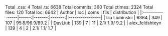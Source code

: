 Total .css: 4
Total .ts: 6638
Total commits: 360
Total ctimes: 2324
Total files: 120
Total loc: 6642
| Author          |   loc |   coms |   fils |  distribution   |
|:----------------|------:|-------:|-------:|:----------------|
| Ilia Liubinskii |  6364 |    349 |    107 | 95.8/96.9/89.2  |
| DavLiub         |   139 |      7 |     11 | 2.1/ 1.9/ 9.2   |
| alex_feldshteyn |   139 |      4 |      2 | 2.1/ 1.1/ 1.7   |
